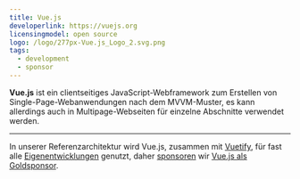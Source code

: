 ```yaml
---
title: Vue.js
developerlink: https://vuejs.org
licensingmodel: open source
logo: /logo/277px-Vue.js_Logo_2.svg.png
tags:
  - development
  - sponsor
---
```


**Vue.js** ist ein clientseitiges JavaScript-Webframework zum Erstellen von Single-Page-Webanwendungen nach dem MVVM-Muster, es kann allerdings auch in Multipage-Webseiten für einzelne Abschnitte verwendet werden.

---

In unserer Referenzarchitektur wird Vue.js, zusammen mit [Vuetify](./vuetifyjs), für fast alle [Eigenentwicklungen](../publish.html) genutzt, daher [sponsoren](../improve.html#sponsoring) wir [Vue.js als Goldsponsor](https://vuejs.org/sponsor/#gold).
